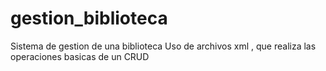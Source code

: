 # gestion_biblioteca

Sistema de gestion de una biblioteca
Uso de archivos xml ,  que realiza las operaciones basicas de un CRUD
